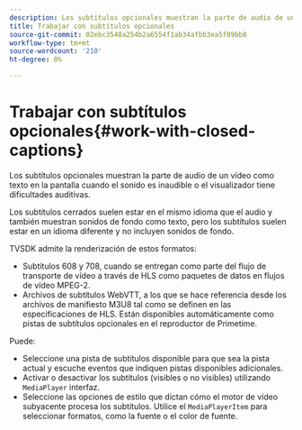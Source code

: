 ```yaml
---
description: Los subtítulos opcionales muestran la parte de audio de un vídeo como texto en la pantalla cuando el sonido es inaudible o el visualizador tiene dificultades auditivas.
title: Trabajar con subtítulos opcionales
source-git-commit: 02ebc3548a254b2a6554f1ab34afbb3ea5f09bb8
workflow-type: tm+mt
source-wordcount: '210'
ht-degree: 0%

---
```


# Trabajar con subtítulos opcionales{#work-with-closed-captions}

Los subtítulos opcionales muestran la parte de audio de un vídeo como texto en la pantalla cuando el sonido es inaudible o el visualizador tiene dificultades auditivas.

Los subtítulos cerrados suelen estar en el mismo idioma que el audio y también muestran sonidos de fondo como texto, pero los subtítulos suelen estar en un idioma diferente y no incluyen sonidos de fondo.

TVSDK admite la renderización de estos formatos:

* Subtítulos 608 y 708, cuando se entregan como parte del flujo de transporte de vídeo a través de HLS como paquetes de datos en flujos de vídeo MPEG-2.
* Archivos de subtítulos WebVTT, a los que se hace referencia desde los archivos de manifiesto M3U8 tal como se definen en las especificaciones de HLS. Están disponibles automáticamente como pistas de subtítulos opcionales en el reproductor de Primetime.

Puede:

* Seleccione una pista de subtítulos disponible para que sea la pista actual y escuche eventos que indiquen pistas disponibles adicionales.
* Activar o desactivar los subtítulos (visibles o no visibles) utilizando `MediaPlayer` interfaz.
* Seleccione las opciones de estilo que dictan cómo el motor de vídeo subyacente procesa los subtítulos. Utilice el `MediaPlayerItem` para seleccionar formatos, como la fuente o el color de fuente.
